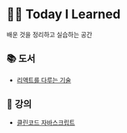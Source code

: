 # 👩‍💻 Today I Learned
배운 것을 정리하고 실습하는 공간

## 📚 도서
- [리액트를 다루는 기술](https://github.com/ansu7514/TIL/blob/main/React_handling_Skills/React_handling_Skills.md)

## 🎥 강의
- [클린코드 자바스크립트](https://github.com/ansu7514/TIL/blob/main/CleanCode_for_JS/CleanCode_for_JS.md)
